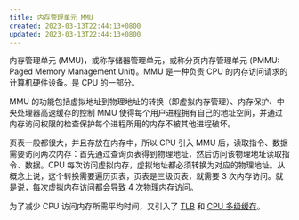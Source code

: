 ```yaml
---
title: 内存管理单元 MMU
created: 2023-03-13T22:44:13+0800
updated: 2023-03-13T22:44:13+0800
---
```



内存管理单元 (MMU)，或称存储器管理单元，或称分页内存管理单元 (PMMU: Paged Memory Management Unit)。MMU 是一种负责 CPU 的内存访问请求的计算机硬件设备。是 CPU 的一部分。

MMU 的功能包括虚拟地址到物理地址的转换（即虚拟内存管理）、内存保护、中央处理器高速缓存的控制
MMU 使得每个用户进程拥有自己的地址空间，并通过内存访问权限的检查保护每个进程所用的内存不被其他进程破坏。

页表一般都很大，并且存放在内存中，所以 CPU 引入 MMU 后，读取指令、数据需要访问两次内存：首先通过查询页表得到物理地址，然后访问该物理地址读取指令、数据。CPU 每次访问虚拟内存，虚拟地址都必须转换为对应的物理地址。从概念上说，这个转换需要遍历页表，页表是三级页表，就需要 3 次内存访问。就是说，每次虚拟内存访问都会导致 4 次物理内存访问。

为了减少 CPU 访问内存所需平均时间，又引入了 [TLB](./TLB.md) 和 [CPU 多级缓存](./cpu-cache.md)。
